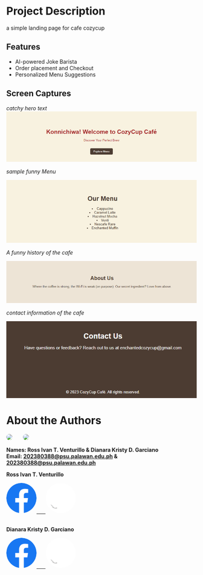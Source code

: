 # Project Description
 a simple landing page for cafe cozycup


## Features
- AI-powered Joke Barista
- Order placement and Checkout
- Personalized Menu Suggestions


## Screen Captures
*catchy hero text*
![alt text](./img/image.png)


*sample funny Menu*


![alt text](./img/image-1.png)


*A funny history of the cafe*


![alt text](./img/image-3.png)


*contact information of the cafe*


![alt text](./img/image-4.png)
# About the Authors


<img src="https://avatars.githubusercontent.com/u/178126655?v=4" width="150" style="border-radius: 50%;"> &nbsp; &nbsp; &nbsp;  <img src="https://avatars.githubusercontent.com/u/142156759?v=4" width="150" style="border-radius: 50%;">


**Names: Ross Ivan T. Venturillo & Dianara Kristy D. Garciano** <br>**Email: 202380388@psu.palawan.edu.ph & 202380388@psu.palawan.edu.ph**

**Ross Ivan T. Venturillo**
<div style="display: flex ">
<a href = https://web.facebook.com/kira.venturillo>
    <img src = "./img/facebook.png" 
    width = "80" style="border-radius: 50%;"
   />  &nbsp; &nbsp; &nbsp;
</a>

<a href = https://github.com/Ritvent>
    <img src = "./img/github.png" 
    width = "80" style="border-radius: 50%;"/>
</a>
</div> <br>

**Dianara Kristy D. Garciano** <br> 

<div style="display: flex ">
<a href = https://web.facebook.com/watashiwadayan.desu>
    <img src = "./img/facebook.png" 
    width = "80" style="border-radius: 50%;"
   />  &nbsp; &nbsp; &nbsp;
</a>

<a href = https://github.com/mosshead19>
    <img src = "./img/github.png" 
    width = "80" style="border-radius: 50%;"/>
</a>
</div> <br>

</div>
